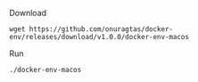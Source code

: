 Download

```
wget https://github.com/onuragtas/docker-env/releases/download/v1.0.0/docker-env-macos
```

Run

```
./docker-env-macos
```
